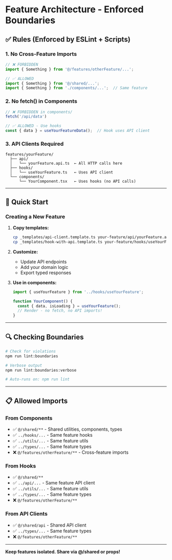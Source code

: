 # Feature Architecture - Enforced Boundaries

## ✅ Rules (Enforced by ESLint + Scripts)

### 1. **No Cross-Feature Imports**
```typescript
// ❌ FORBIDDEN
import { Something } from '@/features/otherFeature/...';

// ✅ ALLOWED
import { Something } from '@/shared/...';
import { Something } from './components/...';  // Same feature
```

### 2. **No fetch() in Components**
```typescript
// ❌ FORBIDDEN in components/
fetch('/api/data')

// ✅ ALLOWED - Use hooks
const { data } = useYourFeatureData();  // Hook uses API client
```

### 3. **API Clients Required**
```
features/yourFeature/
  ├── api/
  │   └── yourFeature.api.ts  ← All HTTP calls here
  ├── hooks/
  │   └── useYourFeature.ts   ← Uses API client
  └── components/
      └── YourComponent.tsx   ← Uses hooks (no API calls)
```

---

## 🚀 Quick Start

### Creating a New Feature

1. **Copy templates:**
   ```bash
   cp _templates/api-client.template.ts your-feature/api/yourFeature.api.ts
   cp _templates/hook-with-api.template.ts your-feature/hooks/useYourFeature.ts
   ```

2. **Customize:**
   - Update API endpoints
   - Add your domain logic
   - Export typed responses

3. **Use in components:**
   ```typescript
   import { useYourFeature } from '../hooks/useYourFeature';
   
   function YourComponent() {
     const { data, isLoading } = useYourFeature();
     // Render - no fetch, no API imports!
   }
   ```

---

## 🔍 Checking Boundaries

```bash
# Check for violations
npm run lint:boundaries

# Verbose output
npm run lint:boundaries:verbose

# Auto-runs on: npm run lint
```

---

## 📋 Allowed Imports

### From Components
- ✅ `@/shared/**` - Shared utilities, components, types
- ✅ `../hooks/...` - Same feature hooks
- ✅ `../utils/...` - Same feature utils
- ✅ `../types/...` - Same feature types
- ❌ `@/features/otherFeature/**` - Cross-feature imports

### From Hooks
- ✅ `@/shared/**`
- ✅ `../api/...` - Same feature API client
- ✅ `../utils/...` - Same feature utils
- ✅ `../types/...` - Same feature types
- ❌ `@/features/otherFeature/**`

### From API Clients
- ✅ `@/shared/api` - Shared API client
- ✅ `../types/...` - Same feature types
- ❌ `@/features/otherFeature/**`

---

**Keep features isolated. Share via @/shared or props!**

